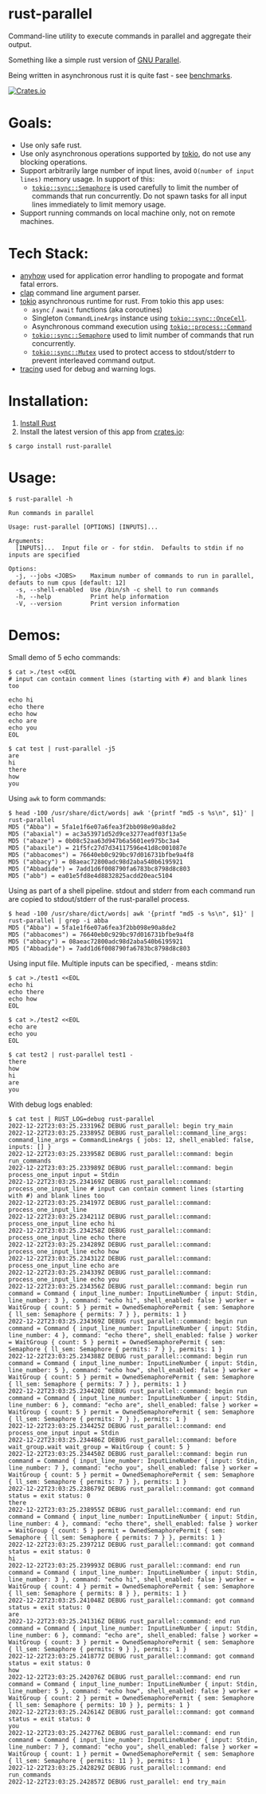 # rust-parallel

Command-line utility to execute commands in parallel and aggregate their output.

Something like a simple rust version of [GNU Parallel](https://www.gnu.org/software/parallel/).

Being written in asynchronous rust it is quite fast - see [benchmarks](https://github.com/aaronriekenberg/rust-parallel/wiki/Benchmarks).

[![Crates.io][crates-badge]][crates-url]

[crates-badge]: https://img.shields.io/crates/v/rust-parallel.svg
[crates-url]: https://crates.io/crates/rust-parallel

# Goals:
* Use only safe rust.
* Use only asynchronous operations supported by [tokio](https://tokio.rs), do not use any blocking operations.
* Support arbitrarily large number of input lines, avoid `O(number of input lines)` memory usage.  In support of this:
  * [`tokio::sync::Semaphore`](https://docs.rs/tokio/latest/tokio/sync/struct.Semaphore.html) is used carefully to limit the number of commands that run concurrently.  Do not spawn tasks for all input lines immediately to limit memory usage.
* Support running commands on local machine only, not on remote machines.

# Tech Stack:
* [anyhow](https://github.com/dtolnay/anyhow) used for application error handling to propogate and format fatal errors.
* [clap](https://docs.rs/clap/latest/clap/) command line argument parser.
* [tokio](https://tokio.rs/) asynchronous runtime for rust.  From tokio this app uses:
  * `async` / `await` functions (aka coroutines)
  * Singleton `CommandLineArgs` instance using [`tokio::sync::OnceCell`](https://docs.rs/tokio/latest/tokio/sync/struct.OnceCell.html).
  * Asynchronous command execution using [`tokio::process::Command`](https://docs.rs/tokio/latest/tokio/process/struct.Command.html)
  * [`tokio::sync::Semaphore`](https://docs.rs/tokio/latest/tokio/sync/struct.Semaphore.html) used to limit number of commands that run concurrently.
  * [`tokio::sync::Mutex`](https://docs.rs/tokio/latest/tokio/sync/struct.Mutex.html) used to protect access to stdout/stderr to prevent interleaved command output.
* [tracing](https://docs.rs/tracing/latest/tracing/) used for debug and warning logs.

# Installation:
1. [Install Rust](https://www.rust-lang.org/learn/get-started)
2. Install the latest version of this app from [crates.io](https://crates.io/crates/rust-parallel):
```
$ cargo install rust-parallel   
```

# Usage:
```
$ rust-parallel -h

Run commands in parallel

Usage: rust-parallel [OPTIONS] [INPUTS]...

Arguments:
  [INPUTS]...  Input file or - for stdin.  Defaults to stdin if no inputs are specified

Options:
  -j, --jobs <JOBS>    Maximum number of commands to run in parallel, defauts to num cpus [default: 12]
  -s, --shell-enabled  Use /bin/sh -c shell to run commands
  -h, --help           Print help information
  -V, --version        Print version information
```

# Demos:

Small demo of 5 echo commands:

```
$ cat >./test <<EOL
# input can contain comment lines (starting with #) and blank lines too

echo hi
echo there
echo how
echo are
echo you
EOL

$ cat test | rust-parallel -j5
are
hi
there
how
you
```

Using `awk` to form commands:

```
$ head -100 /usr/share/dict/words| awk '{printf "md5 -s %s\n", $1}' | rust-parallel
MD5 ("Abba") = 5fa1e1f6e07a6fea3f2bb098e90a8de2
MD5 ("abaxial") = ac3a53971d52d9ce3277eadf03f13a5e
MD5 ("abaze") = 0b08c52aa63d947b6a5601ee975bc3a4
MD5 ("abaxile") = 21f5fc27d7d34117596e41d8c001087e
MD5 ("abbacomes") = 76640eb0c929bc97d016731bfbe9a4f8
MD5 ("abbacy") = 08aeac72800adc98d2aba540b6195921
MD5 ("Abbadide") = 7add1d6f008790fa6783bc8798d8c803
MD5 ("abb") = ea01e5fd8e4d8832825acdd20eac5104
```

Using as part of a shell pipeline.  stdout and stderr from each command run are copied to stdout/stderr of the rust-parallel process.

```
$ head -100 /usr/share/dict/words| awk '{printf "md5 -s %s\n", $1}' | rust-parallel | grep -i abba
MD5 ("Abba") = 5fa1e1f6e07a6fea3f2bb098e90a8de2
MD5 ("abbacomes") = 76640eb0c929bc97d016731bfbe9a4f8
MD5 ("abbacy") = 08aeac72800adc98d2aba540b6195921
MD5 ("Abbadide") = 7add1d6f008790fa6783bc8798d8c803
```

Using input file.  Multiple inputs can be specified, `-` means stdin:

```
$ cat >./test1 <<EOL
echo hi
echo there
echo how
EOL

$ cat >./test2 <<EOL
echo are
echo you
EOL

$ cat test2 | rust-parallel test1 -
there
how
hi
are
you

```

With debug logs enabled:

```
$ cat test | RUST_LOG=debug rust-parallel
2022-12-22T23:03:25.233196Z DEBUG rust_parallel: begin try_main
2022-12-22T23:03:25.233895Z DEBUG rust_parallel::command_line_args: command_line_args = CommandLineArgs { jobs: 12, shell_enabled: false, inputs: [] }
2022-12-22T23:03:25.233958Z DEBUG rust_parallel::command: begin run_commands
2022-12-22T23:03:25.233989Z DEBUG rust_parallel::command: begin process_one_input input = Stdin
2022-12-22T23:03:25.234169Z DEBUG rust_parallel::command: process_one_input_line # input can contain comment lines (starting with #) and blank lines too
2022-12-22T23:03:25.234197Z DEBUG rust_parallel::command: process_one_input_line
2022-12-22T23:03:25.234211Z DEBUG rust_parallel::command: process_one_input_line echo hi
2022-12-22T23:03:25.234258Z DEBUG rust_parallel::command: process_one_input_line echo there
2022-12-22T23:03:25.234289Z DEBUG rust_parallel::command: process_one_input_line echo how
2022-12-22T23:03:25.234312Z DEBUG rust_parallel::command: process_one_input_line echo are
2022-12-22T23:03:25.234339Z DEBUG rust_parallel::command: process_one_input_line echo you
2022-12-22T23:03:25.234356Z DEBUG rust_parallel::command: begin run command = Command { input_line_number: InputLineNumber { input: Stdin, line_number: 3 }, command: "echo hi", shell_enabled: false } worker = WaitGroup { count: 5 } permit = OwnedSemaphorePermit { sem: Semaphore { ll_sem: Semaphore { permits: 7 } }, permits: 1 }
2022-12-22T23:03:25.234369Z DEBUG rust_parallel::command: begin run command = Command { input_line_number: InputLineNumber { input: Stdin, line_number: 4 }, command: "echo there", shell_enabled: false } worker = WaitGroup { count: 5 } permit = OwnedSemaphorePermit { sem: Semaphore { ll_sem: Semaphore { permits: 7 } }, permits: 1 }
2022-12-22T23:03:25.234388Z DEBUG rust_parallel::command: begin run command = Command { input_line_number: InputLineNumber { input: Stdin, line_number: 5 }, command: "echo how", shell_enabled: false } worker = WaitGroup { count: 5 } permit = OwnedSemaphorePermit { sem: Semaphore { ll_sem: Semaphore { permits: 7 } }, permits: 1 }
2022-12-22T23:03:25.234420Z DEBUG rust_parallel::command: begin run command = Command { input_line_number: InputLineNumber { input: Stdin, line_number: 6 }, command: "echo are", shell_enabled: false } worker = WaitGroup { count: 5 } permit = OwnedSemaphorePermit { sem: Semaphore { ll_sem: Semaphore { permits: 7 } }, permits: 1 }
2022-12-22T23:03:25.234425Z DEBUG rust_parallel::command: end process_one_input input = Stdin
2022-12-22T23:03:25.234486Z DEBUG rust_parallel::command: before wait_group.wait wait_group = WaitGroup { count: 5 }
2022-12-22T23:03:25.234450Z DEBUG rust_parallel::command: begin run command = Command { input_line_number: InputLineNumber { input: Stdin, line_number: 7 }, command: "echo you", shell_enabled: false } worker = WaitGroup { count: 5 } permit = OwnedSemaphorePermit { sem: Semaphore { ll_sem: Semaphore { permits: 7 } }, permits: 1 }
2022-12-22T23:03:25.238679Z DEBUG rust_parallel::command: got command status = exit status: 0
there
2022-12-22T23:03:25.238955Z DEBUG rust_parallel::command: end run command = Command { input_line_number: InputLineNumber { input: Stdin, line_number: 4 }, command: "echo there", shell_enabled: false } worker = WaitGroup { count: 5 } permit = OwnedSemaphorePermit { sem: Semaphore { ll_sem: Semaphore { permits: 7 } }, permits: 1 }
2022-12-22T23:03:25.239721Z DEBUG rust_parallel::command: got command status = exit status: 0
hi
2022-12-22T23:03:25.239993Z DEBUG rust_parallel::command: end run command = Command { input_line_number: InputLineNumber { input: Stdin, line_number: 3 }, command: "echo hi", shell_enabled: false } worker = WaitGroup { count: 4 } permit = OwnedSemaphorePermit { sem: Semaphore { ll_sem: Semaphore { permits: 8 } }, permits: 1 }
2022-12-22T23:03:25.241048Z DEBUG rust_parallel::command: got command status = exit status: 0
are
2022-12-22T23:03:25.241316Z DEBUG rust_parallel::command: end run command = Command { input_line_number: InputLineNumber { input: Stdin, line_number: 6 }, command: "echo are", shell_enabled: false } worker = WaitGroup { count: 3 } permit = OwnedSemaphorePermit { sem: Semaphore { ll_sem: Semaphore { permits: 9 } }, permits: 1 }
2022-12-22T23:03:25.241877Z DEBUG rust_parallel::command: got command status = exit status: 0
how
2022-12-22T23:03:25.242076Z DEBUG rust_parallel::command: end run command = Command { input_line_number: InputLineNumber { input: Stdin, line_number: 5 }, command: "echo how", shell_enabled: false } worker = WaitGroup { count: 2 } permit = OwnedSemaphorePermit { sem: Semaphore { ll_sem: Semaphore { permits: 10 } }, permits: 1 }
2022-12-22T23:03:25.242614Z DEBUG rust_parallel::command: got command status = exit status: 0
you
2022-12-22T23:03:25.242776Z DEBUG rust_parallel::command: end run command = Command { input_line_number: InputLineNumber { input: Stdin, line_number: 7 }, command: "echo you", shell_enabled: false } worker = WaitGroup { count: 1 } permit = OwnedSemaphorePermit { sem: Semaphore { ll_sem: Semaphore { permits: 11 } }, permits: 1 }
2022-12-22T23:03:25.242829Z DEBUG rust_parallel::command: end run_commands
2022-12-22T23:03:25.242857Z DEBUG rust_parallel: end try_main
```
